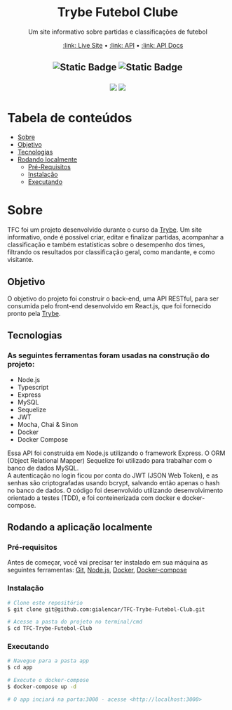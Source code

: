<!-- header -->
<h1 align="center">Trybe Futebol Clube</h1>
<p align="center">Um site informativo sobre partidas e classificações de futebol</p>

<ul align="center">
<a href="https://gialencar-tfc-client-c474c268f911.herokuapp.com/">:link: Live Site</a> • 
<a href="https://gialencar-tfc-api-6faa779c10ac.herokuapp.com/">:link: API</a> • 
<a href="https://documenter.getpostman.com/view/20130984/2s84Dmyk4z">:link: API Docs</a>
</ul>


<h2 align="center">
<!--     <img alt="Website up badge" src="https://img.shields.io/website?url=https%3A%2F%2Fgialencar-tfc-client-c474c268f911.herokuapp.com%2F&style=for-the-badge&logo=heroku"> -->
<!--     <img alt="API up badge" src="https://img.shields.io/website?url=https%3A%2F%2Fgialencar-tfc-api-6faa779c10ac.herokuapp.com%2F&style=for-the-badge&logo=heroku&label=API"> -->
    <img alt="Static Badge" src="https://img.shields.io/badge/Website-UP-green?style=flat-square&link=https%3A%2F%2Fgialencar-tfc-client-c474c268f911.herokuapp.com%2F">
    <img alt="Static Badge" src="https://img.shields.io/badge/API-UP-green?style=flat-square">
    <p>
        <img src="https://img.shields.io/badge/node-%5E16.15.0-brightgreen" />
        <img src="https://img.shields.io/badge/react-17.0.2-blue" />
    </p>
</h2>


# Tabela de conteúdos

<!--ts-->
- [Sobre](#sobre)
- [Objetivo](#objetivo)
- [Tecnologias](#tecnologias)
- [Rodando localmente](#rodando-a-aplicação-localmente)
  - [Pré-Requisitos](#pré-requisitos)
  - [Instalação](#instalação)
  - [Executando](#executando)
<!--te-->

# Sobre

TFC foi um projeto desenvolvido durante o curso da [Trybe](betrybe.com). Um site
informativo, onde é possível criar, editar e finalizar partidas, acompanhar a classificação e também estatísticas sobre o desempenho dos times, filtrando os
resultados por classificação geral, como mandante, e como visitante.

## Objetivo

O objetivo do projeto foi construir o back-end, uma API RESTful, para ser consumida pelo front-end desenvolvido em React.js, que foi fornecido pronto pela [Trybe](betrybe.com).

## Tecnologias

### As seguintes ferramentas foram usadas na construção do projeto:

- Node.js
- Typescript
- Express
- MySQL
- Sequelize
- JWT
- Mocha, Chai & Sinon
- Docker
- Docker Compose

Essa API foi construída em Node.js utilizando o framework Express. O ORM (Object Relational Mapper) Sequelize foi utilizado para trabalhar com o banco de dados MySQL.
<br>
A autenticação no login ficou por conta do JWT (JSON Web Token), e as senhas são
criptografadas usando bcrypt, salvando então apenas o hash no banco de dados. O código foi desenvolvido utilizando desenvolvimento orientado a testes (TDD), e foi conteinerizada com docker e docker-compose.

## Rodando a aplicação localmente

### Pré-requisitos

Antes de começar, você vai precisar ter instalado em sua máquina as seguintes ferramentas:
[Git](https://git-scm.com), [Node.js](https://docs.npmjs.com/downloading-and-installing-node-js-and-npm), [Docker](https://docs.docker.com/engine/install/), [Docker-compose](https://docs.docker.com/compose/install/)

### Instalação

```bash
# Clone este repositório
$ git clone git@github.com:gialencar/TFC-Trybe-Futebol-Club.git

# Acesse a pasta do projeto no terminal/cmd
$ cd TFC-Trybe-Futebol-Club
```

### Executando

```bash
# Navegue para a pasta app
$ cd app

# Execute o docker-compose
$ docker-compose up -d

# O app inciará na porta:3000 - acesse <http://localhost:3000>
```
